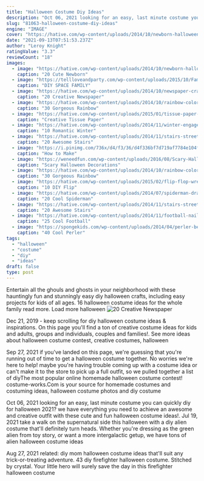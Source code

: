 ```yaml
---
title: "Halloween Costume Diy Ideas"
description: "Oct 06, 2021 looking for an easy, last minute costume you can quickly diy for halloween 2021? we have everything you need to achieve an awesome and creative outfit with these cute and fun halloween costume ideas!"
slug: "81063-halloween-costume-diy-ideas"
engine: "IMAGE"
cover: "https://hative.com/wp-content/uploads/2014/10/newborn-halloween-costumes/6-newborn-halloween-costume-ideas.jpg"
date: "2021-09-13T07:51:53.237Z"
author: "Leroy Knight"
ratingValue: "3.3"
reviewCount: "18"
images:
  - image: "https://hative.com/wp-content/uploads/2014/10/newborn-halloween-costumes/6-newborn-halloween-costume-ideas.jpg"
    caption: "20 Cute Newborn"
  - image: "https://tellloveandparty.com/wp-content/uploads/2015/10/Family-futuristic-costume-Tell-love-and-Party.jpg"
    caption: "DIY SPACE FAMILY"
  - image: "https://hative.com/wp-content/uploads/2014/10/newspaper-craft-fashion-ideas/14-creative-newspaper-craft-fashion-ideas.jpg"
    caption: "20 Creative Newspaper"
  - image: "https://hative.com/wp-content/uploads/2014/10/rainbow-colored-dress/4-rainbow-colored-dress-designs.jpg"
    caption: "30 Gorgeous Rainbow"
  - image: "https://hative.com/wp-content/uploads/2015/01/tissue-paper-crafts/13-tissue-paper-crafts.jpg"
    caption: "Creative Tissue Paper"
  - image: "https://hative.com/wp-content/uploads/2014/11/winter-engagement-photo-ideas/8-winter-engagement-photo-ideas.jpg"
    caption: "10 Romantic Winter"
  - image: "https://hative.com/wp-content/uploads/2014/11/stairs-street-art/5-stairs-street-art.jpg"
    caption: "20 Awesome Stairs"
  - image: "https://i.pinimg.com/736x/d4/f3/36/d4f336bf7d719af7784e104f2a52327b--easter-costumes-halloween-costumes.jpg"
    caption: "How to Make"
  - image: "https://weneedfun.com/wp-content/uploads/2016/08/Scary-Halloween-Decorations-23.jpg"
    caption: "Scary Halloween Decorations"
  - image: "https://hative.com/wp-content/uploads/2014/10/rainbow-colored-dress/2-rainbow-colored-dress-designs.jpg"
    caption: "30 Gorgeous Rainbow"
  - image: "https://hative.com/wp-content/uploads/2015/02/flip-flop-wreath-ideas/10-diy-flip-flop-wreath-decorating-ideas.jpg"
    caption: "10 DIY Flip"
  - image: "https://hative.com/wp-content/uploads/2014/07/spiderman-drawings/18-spiderman-drawings.jpg"
    caption: "20 Cool Spiderman"
  - image: "https://hative.com/wp-content/uploads/2014/11/stairs-street-art/14-stairs-street-art.jpg"
    caption: "20 Awesome Stairs"
  - image: "https://hative.com/wp-content/uploads/2014/11/football-nail-art-designs/19-cool-football-nail-art-designs.jpg"
    caption: "25 Cool Football"
  - image: "https://spongekids.com/wp-content/uploads/2014/04/perler-beads-patterns/33-christmas-grinch.png"
    caption: "40 Cool Perler"
tags:
  - "halloween"
  - "costume"
  - "diy"
  - "ideas"
draft: false
type: post
---
```


Entertain all the ghouls and ghosts in your neighborhood with these hauntingly fun and stunningly easy diy halloween crafts, including easy projects for kids of all ages.  16 halloween costume ideas for the whole family read more. Load more halloween
![20 Creative Newspaper](https://hative.com/wp-content/uploads/2014/10/newspaper-craft-fashion-ideas/14-creative-newspaper-craft-fashion-ideas.jpg "20 Creative Newspaper")

Dec 21, 2019 - keep scrolling for diy halloween costume ideas &amp; inspirations. On this page you&#39;ll find a ton of creative costume ideas for kids and adults, groups and individuals, couples and families!. See more ideas about halloween costume contest, creative costumes, halloween
<!--inArticleAds-->

<!--galleryOne-->

Sep 27, 2021 if you've landed on this page, we're guessing that you're running out of time to get a halloween costume together. No worries  we're here to help! maybe you're having trouble coming up with a costume idea or can't make it to the store to pick up a full outfit, so we pulled together a list of diyThe most popular online homemade halloween costume contest! costume-works.Com is your source for homemade costumes and costuming ideas, halloween costume photos and diy costume
<!--inArticleAds-->

<!--galleryTwo-->

Oct 06, 2021 looking for an easy, last minute costume you can quickly diy for halloween 2021? we have everything you need to achieve an awesome and creative outfit with these cute and fun halloween costume ideas!. Jul 19, 2021 take a walk on the supernatural side this halloween with a diy alien costume that'll definitely turn heads. Whether you're dressing as the green alien from toy story, or want a more intergalactic getup, we have tons of alien halloween costume ideas
<!--galleryThree-->

Aug 27, 2021 related: diy mom halloween costume ideas that'll suit any trick-or-treating adventure. 43 diy firefighter halloween costume. Stitched by crystal. Your little hero will surely save the day in this firefighter halloween costume